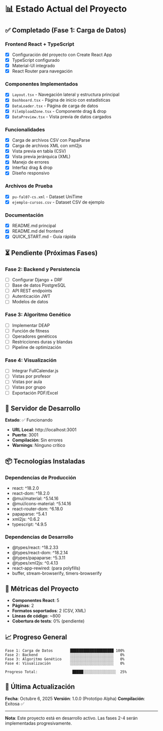 # 📊 Estado Actual del Proyecto

## ✅ Completado (Fase 1: Carga de Datos)

### Frontend React + TypeScript
- [x] Configuración del proyecto con Create React App
- [x] TypeScript configurado
- [x] Material-UI integrado
- [x] React Router para navegación

### Componentes Implementados
- [x] `Layout.tsx` - Navegación lateral y estructura principal
- [x] `Dashboard.tsx` - Página de inicio con estadísticas
- [x] `DataLoader.tsx` - Página de carga de datos
- [x] `FileUploadZone.tsx` - Componente drag & drop
- [x] `DataPreview.tsx` - Vista previa de datos cargados

### Funcionalidades
- [x] Carga de archivos CSV con PapaParse
- [x] Carga de archivos XML con xml2js
- [x] Vista previa en tabla (CSV)
- [x] Vista previa jerárquica (XML)
- [x] Manejo de errores
- [x] Interfaz drag & drop
- [x] Diseño responsivo

### Archivos de Prueba
- [x] `pu-fal07-cs.xml` - Dataset UniTime
- [x] `ejemplo-cursos.csv` - Dataset CSV de ejemplo

### Documentación
- [x] README.md principal
- [x] README.md del frontend
- [x] QUICK_START.md - Guía rápida

## ⏳ Pendiente (Próximas Fases)

### Fase 2: Backend y Persistencia
- [ ] Configurar Django + DRF
- [ ] Base de datos PostgreSQL
- [ ] API REST endpoints
- [ ] Autenticación JWT
- [ ] Modelos de datos

### Fase 3: Algoritmo Genético
- [ ] Implementar DEAP
- [ ] Función de fitness
- [ ] Operadores genéticos
- [ ] Restricciones duras y blandas
- [ ] Pipeline de optimización

### Fase 4: Visualización
- [ ] Integrar FullCalendar.js
- [ ] Vistas por profesor
- [ ] Vistas por aula
- [ ] Vistas por grupo
- [ ] Exportación PDF/Excel

## 🚀 Servidor de Desarrollo

**Estado**: ✅ Funcionando

- **URL Local**: http://localhost:3001
- **Puerto**: 3001
- **Compilación**: Sin errores
- **Warnings**: Ninguno crítico

## 📦 Tecnologías Instaladas

### Dependencias de Producción
- react: ^18.2.0
- react-dom: ^18.2.0
- @mui/material: ^5.14.16
- @mui/icons-material: ^5.14.16
- react-router-dom: ^6.18.0
- papaparse: ^5.4.1
- xml2js: ^0.6.2
- typescript: ^4.9.5

### Dependencias de Desarrollo
- @types/react: ^18.2.33
- @types/react-dom: ^18.2.14
- @types/papaparse: ^5.3.11
- @types/xml2js: ^0.4.13
- react-app-rewired: (para polyfills)
- buffer, stream-browserify, timers-browserify

## 🎯 Métricas del Proyecto

- **Componentes React**: 5
- **Páginas**: 2
- **Formatos soportados**: 2 (CSV, XML)
- **Líneas de código**: ~800
- **Cobertura de tests**: 0% (pendiente)

## 📈 Progreso General

```
Fase 1: Carga de Datos        ████████████████████ 100%
Fase 2: Backend               ░░░░░░░░░░░░░░░░░░░░   0%
Fase 3: Algoritmo Genético    ░░░░░░░░░░░░░░░░░░░░   0%
Fase 4: Visualización         ░░░░░░░░░░░░░░░░░░░░   0%

Progreso Total:                █████░░░░░░░░░░░░░░░  25%
```

## 🔄 Última Actualización

**Fecha**: Octubre 6, 2025
**Versión**: 1.0.0 (Prototipo Alpha)
**Compilación**: Exitosa ✅

---

**Nota**: Este proyecto está en desarrollo activo. Las fases 2-4 serán implementadas progresivamente.
